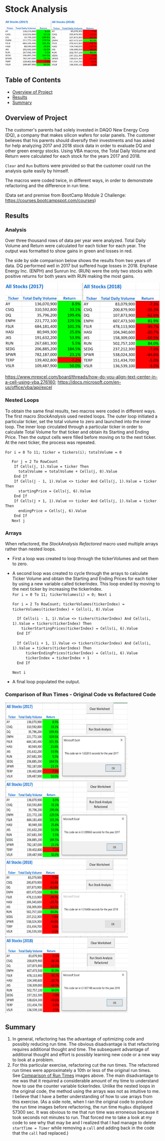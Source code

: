 # Stock Analysis
<img src="Resources_Mod2/2017_2018_Analyses.png" width="300" height="150">

## Table of Contents
* [Overview of Project](https://github.com/rkaysen63/stock-analysis/blob/master/README.md#overview-of-project)
* [Results](https://github.com/rkaysen63/stock-analysis/blob/master/README.md#results)
* [Summary](https://github.com/rkaysen63/stock-analysis/blob/master/README.md#summary)

## Overview of Project

The customer's parents had solely invested in DAQO New Energy Corp (DQ), a company that makes silicon wafers for solar panels.  The customer believes that his parents should diversify their investments and has asked for help analyzing 2017 and 2018 stock data in order to evaluate DQ and other green energy stocks.  Using VBA macros, the Total Daily Volume and Return were calculated for each stock for the years 2017 and 2018.

`Clear` and `Run` buttons were provided so that the customer could run the analysis quite easily by himself.  

The macros were coded twice, in different ways, in order to demonstrate refactoring and the difference in run time.

(Data set and premise from BootCamp Module 2 Challenge: https://courses.bootcampspot.com/courses)

## Results

### Analysis
Over three thousand rows of data per year were analyzed.  Total Daily Volume and Return were calculated for each ticker for each year.  The output was formatted to show gains in green and losses in red.

The side by side comparison below shows the results from two years of data.  DQ performed well in 2017 but suffered huge losses in 2018.  Enphase Energy Inc. (ENPH) and Sunrun Inc. (RUN) were the only two stocks with positive returns for both years with RUN making the most gains. 

![alt text](Resources_Mod2/2017_2018_Analyses.png)

https://www.mrexcel.com/board/threads/how-do-you-align-text-center-in-a-cell-using-vba.276160; https://docs.microsoft.com/en-us/office/vba/api/excel

### Nested Loops
To obtain the same final results, two macros were coded in different ways.  The first macro *StockAnalysis* used nested loops.  The outer loop initiated a particular ticker, set the total volume to zero and launched into the inner loop.  The inner loop circulated through a particular ticker in order to calculate Total Volume for that ticker and obtain its Starting and Ending Price.  Then the output cells were filled before moving on to the next ticker. At the next ticker, the process was repeated.

   `For i = 0 To 11; ticker = tickers(i); totalVolume = 0`
       
       For j = 2 To RowCount
        If Cells(j, 1).Value = ticker Then
          totalVolume = totalVolume + Cells(j, 8).Value
        End If
        If Cells(j - 1, 1).Value <> ticker And Cells(j, 1).Value = ticker Then
          startingPrice = Cells(j, 6).Value   
        End If
        If Cells(j + 1, 1).Value <> ticker And Cells(j, 1).Value = ticker Then
          endingPrice = Cells(j, 6).Value
        End If
       Next j
        
### Arrays

When refactored, the *StockAnalysis Refactored* macro used multiple arrays rather than nested loops.  
* First a loop was created to loop through the tickerVolumes and set them to zero.  
* A second loop was created to cycle through the arrays to calculate Ticker Volume and obtain the Starting and Ending Prices for each ticker by using a new variable called tickerIndex.  This loop ended by moving to the next ticker by increasing the tickerIndex.  
  `For i = 0 To 11; tickerVolumes(i) = 0; Next i`
   
   `For i = 2 To RowCount; tickerVolumes(tickerIndex) = tickerVolumes(tickerIndex) + Cells(i, 8).Value`
        
        If Cells(i - 1, 1).Value <> tickers(tickerIndex) And Cells(i, 1).Value = tickers(tickerIndex) Then
          tickerStartingPrices(tickerIndex) = Cells(i, 6).Value
        End If`

        If Cells(i + 1, 1).Value <> tickers(tickerIndex) And Cells(i, 1).Value = tickers(tickerIndex) Then
            tickerEndingPrices(tickerIndex) = Cells(i, 6).Value
            tickerIndex = tickerIndex + 1
        End If
    `Next i`
* A final loop populated the output.     
### Comparison of Run Times - Original Code vs Refactored Code

<img src="Resources_Mod2/AllStocks2017.png" width="400" height="250">  <img src="Resources_Mod2/AllStocksRefactored2017.png" width="400" height="250">
<img src="Resources_Mod2/AllStocks2018.png" width="400" height="250">  <img src="Resources_Mod2/AllStocksRefactored2018.png" width="400" height="250">

## Summary
1) In general, refactoring has the advantage of optimizing code and possibly reducing run time.  The obvious disadvantage is that refactoring requires additional thought and time.  The subsequent advantage of additional thought and effort is possibly learning new code or a new way to look at a problem.
2) For this particular exercise, refactoring cut the run times. The refactored run times were approximately a 10th or less of the original run times. See [Comparison of Run Times](https://github.com/rkaysen63/stock-analysis/blob/master/README.md#Comparison-of-Run-Times) images above. The main disadvantage to me was that it required a considerable amount of my time to understand how to use the counter variable tickerIndex.  Unlike the nested loops in the original code, the method using the arrays was not as intuitive to me. I believe that I have a better understanding of how to use arrays from this exercise. (As a side note, when I ran the original code to produce the run time images before refactoring, the run time `MsgBox` displayed 57300 sec.  It was obvious to me that run time was erroneous because it took seconds not minutes to run.  That forced me to take a look at my code to see why that may be and I realized that I had manage to delete `startTime = Timer` while removing a `call` and adding back in the code that the `call` had replaced.)
 

